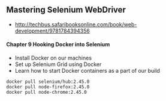 

## Mastering Selenium WebDriver
* http://techbus.safaribooksonline.com/book/web-development/9781784394356

#### Chapter 9 Hooking Docker into Selenium
* Install Docker on our machines
* Set up Selenium Grid using Docker
* Learn how to start Docker containers as a part of our build
```
docker pull selenium/hub:2.45.0
docker pull node-firefox:2.45.0
docker pull node-chrome:2.45.0
```
